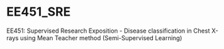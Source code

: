 # EE451_SRE
EE451: Supervised Research Exposition - Disease classification in Chest X-rays using Mean Teacher method (Semi-Supervised Learning)
